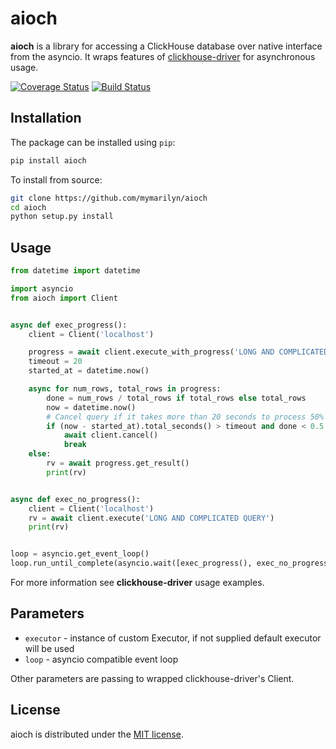 # aioch
**aioch** is a library for accessing a ClickHouse database over native interface from the asyncio.
It wraps features of [clickhouse-driver](https://github.com/mymarilyn/clickhouse-driver) for asynchronous usage.

[![Coverage Status](https://coveralls.io/repos/github/mymarilyn/aioch/badge.svg?branch=master)](https://coveralls.io/github/mymarilyn/aioch?branch=master)
[![Build Status](https://travis-ci.org/mymarilyn/aioch.svg?branch=master)](https://travis-ci.org/mymarilyn/aioch)


## Installation

The package can be installed using `pip`:

```bash
pip install aioch
```

To install from source:

```bash
git clone https://github.com/mymarilyn/aioch
cd aioch
python setup.py install
```

## Usage
```python
from datetime import datetime

import asyncio
from aioch import Client


async def exec_progress():
    client = Client('localhost')

    progress = await client.execute_with_progress('LONG AND COMPLICATED QUERY')
    timeout = 20
    started_at = datetime.now()

    async for num_rows, total_rows in progress:
        done = num_rows / total_rows if total_rows else total_rows
        now = datetime.now()
        # Cancel query if it takes more than 20 seconds to process 50% of rows.
        if (now - started_at).total_seconds() > timeout and done < 0.5:
            await client.cancel()
            break
    else:
        rv = await progress.get_result()
        print(rv)


async def exec_no_progress():
    client = Client('localhost')
    rv = await client.execute('LONG AND COMPLICATED QUERY')
    print(rv)


loop = asyncio.get_event_loop()
loop.run_until_complete(asyncio.wait([exec_progress(), exec_no_progress()]))
```

For more information see **clickhouse-driver** usage examples.

## Parameters

* `executor` - instance of custom Executor, if not supplied default executor will be used
* `loop` - asyncio compatible event loop

Other parameters are passing to wrapped clickhouse-driver's Client.

## License

aioch is distributed under the [MIT license](http://www.opensource.org/licenses/mit-license.php).
